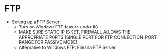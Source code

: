 # FTP

- Setting up a FTP Server: 
    - Turn on Windows FTP feature under IIS
    - MAKE SURE STATIC IP IS SET, FIREWALL ALLOWS THE APPROPRIATE PORTS (SINGLE PORT FOR FTP CONNECTION, PORT RANGE FOR PASSIVE MODE)
    - Alternative to Windows FTP: Filezilla FTP Server